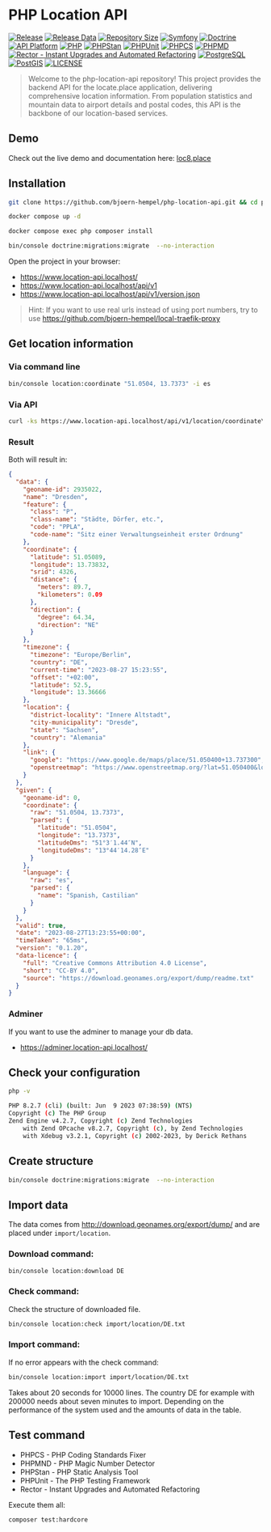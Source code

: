 # PHP Location API

[![Release](https://img.shields.io/github/v/release/locate-place/php-location-api)](https://github.com/locate-place/php-location-api/releases)
[![Release Data](https://img.shields.io/github/release-date/locate-place/php-location-api)](https://github.com/locate-place/php-location-api/releases)
[![Repository Size](https://img.shields.io/github/repo-size/locate-place/php-location-api.svg)](https://github.com/locate-place/php-location-api)
[![Symfony](https://img.shields.io/badge/Symfony-^7.1-1f2937.svg?logo=symfony&logoColor=white&labelColor=555555&style=flat)](https://symfony.com/doc/current/setup.html)
[![Doctrine](https://img.shields.io/badge/Doctrine-^3.2-fa6931.svg?labelColor=555555&style=flat)](https://www.doctrine-project.org/projects/doctrine-orm/en/3.2/index.html)
[![API Platform](https://img.shields.io/badge/API%20Platform-^3.3-0099a1.svg?labelColor=555555&style=flat)](https://api-platform.com/docs/distribution/)
[![PHP](https://img.shields.io/badge/PHP-^8.2-777bb3.svg?logo=php&logoColor=white&labelColor=555555&style=flat)](https://www.php.net/supported-versions.php)
[![PHPStan](https://img.shields.io/badge/PHPStan-Level%20Max-777bb3.svg?style=flat)](https://phpstan.org/user-guide/rule-levels)
[![PHPUnit](https://img.shields.io/badge/PHPUnit-Unit%20Tests-6b9bd2.svg?style=flat)](https://phpunit.de)
[![PHPCS](https://img.shields.io/badge/PHPCS-PSR12-416d4e.svg?style=flat)](https://www.php-fig.org/psr/psr-12/)
[![PHPMD](https://img.shields.io/badge/PHPMD-ALL-364a83.svg?style=flat)](https://github.com/phpmd/phpmd)
[![Rector - Instant Upgrades and Automated Refactoring](https://img.shields.io/badge/Rector-^0.17-73a165.svg?style=flat)](https://github.com/rectorphp/rector)
[![PostgreSQL](https://img.shields.io/badge/PostgreSQL-14.11-336791.svg?style=flat&logo=postgresql&logoColor=white)](https://www.postgresql.org/docs/14/index.html)
[![PostGIS](https://img.shields.io/badge/PostGIS-3.4-112b3c.svg?style=flat)](https://postgis.net/documentation/getting_started/)
[![LICENSE](https://img.shields.io/github/license/ixnode/php-api-version-bundle)](https://github.com/ixnode/php-api-version-bundle/blob/master/LICENSE)

> Welcome to the php-location-api repository! This project provides the backend API for the
> locate.place application, delivering comprehensive location information. From population
> statistics and mountain data to airport details and postal codes, this API is the
> backbone of our location-based services.

## Demo

Check out the live demo and documentation here: [loc8.place](https://loc8.place/)

## Installation

```bash
git clone https://github.com/bjoern-hempel/php-location-api.git && cd php-location-api
```

```bash
docker compose up -d
```

```bash
docker compose exec php composer install
```

```bash
bin/console doctrine:migrations:migrate  --no-interaction
```

Open the project in your browser:

* https://www.location-api.localhost/
* https://www.location-api.localhost/api/v1
* https://www.location-api.localhost/api/v1/version.json

> Hint: If you want to use real urls instead of using port numbers,
> try to use https://github.com/bjoern-hempel/local-traefik-proxy

## Get location information

### Via command line

```bash
bin/console location:coordinate "51.0504, 13.7373" -i es
```

### Via API

```bash
curl -ks https://www.location-api.localhost/api/v1/location/coordinate\?coordinate\=51.0504%2C%2013.7373\&language\=es | jq .
```

### Result

Both will result in:

```json
{
  "data": {
    "geoname-id": 2935022,
    "name": "Dresden",
    "feature": {
      "class": "P",
      "class-name": "Städte, Dörfer, etc.",
      "code": "PPLA",
      "code-name": "Sitz einer Verwaltungseinheit erster Ordnung"
    },
    "coordinate": {
      "latitude": 51.05089,
      "longitude": 13.73832,
      "srid": 4326,
      "distance": {
        "meters": 89.7,
        "kilometers": 0.09
      },
      "direction": {
        "degree": 64.34,
        "direction": "NE"
      }
    },
    "timezone": {
      "timezone": "Europe/Berlin",
      "country": "DE",
      "current-time": "2023-08-27 15:23:55",
      "offset": "+02:00",
      "latitude": 52.5,
      "longitude": 13.36666
    },
    "location": {
      "district-locality": "Innere Altstadt",
      "city-municipality": "Dresde",
      "state": "Sachsen",
      "country": "Alemania"
    },
    "link": {
      "google": "https://www.google.de/maps/place/51.050400+13.737300",
      "openstreetmap": "https://www.openstreetmap.org/?lat=51.050400&lon=13.737300&mlat=51.050400&mlon=13.737300&zoom=14&layers=M"
    }
  },
  "given": {
    "geoname-id": 0,
    "coordinate": {
      "raw": "51.0504, 13.7373",
      "parsed": {
        "latitude": "51.0504",
        "longitude": "13.7373",
        "latitudeDms": "51°3′1.44″N",
        "longitudeDms": "13°44′14.28″E"
      }
    },
    "language": {
      "raw": "es",
      "parsed": {
        "name": "Spanish, Castilian"
      }
    }
  },
  "valid": true,
  "date": "2023-08-27T13:23:55+00:00",
  "timeTaken": "65ms",
  "version": "0.1.20",
  "data-licence": {
    "full": "Creative Commons Attribution 4.0 License",
    "short": "CC-BY 4.0",
    "source": "https://download.geonames.org/export/dump/readme.txt"
  }
}
```

### Adminer

If you want to use the adminer to manage your db data.

* https://adminer.location-api.localhost/

## Check your configuration

```bash
php -v
```

```bash
PHP 8.2.7 (cli) (built: Jun  9 2023 07:38:59) (NTS)
Copyright (c) The PHP Group
Zend Engine v4.2.7, Copyright (c) Zend Technologies
    with Zend OPcache v8.2.7, Copyright (c), by Zend Technologies
    with Xdebug v3.2.1, Copyright (c) 2002-2023, by Derick Rethans
```

## Create structure

```bash
bin/console doctrine:migrations:migrate  --no-interaction
```

## Import data

The data comes from http://download.geonames.org/export/dump/
and are placed under `import/location`.

### Download command:

```bash
bin/console location:download DE
```

### Check command:

Check the structure of downloaded file.

```bash
bin/console location:check import/location/DE.txt
```

### Import command:

If no error appears with the check command:

```bash
bin/console location:import import/location/DE.txt
```

Takes about 20 seconds for 10000 lines. The country DE for
example with 200000 needs about seven minutes to import.
Depending on the performance of the system used and the
amounts of data in the table.

## Test command

* PHPCS - PHP Coding Standards Fixer
* PHPMND - PHP Magic Number Detector
* PHPStan - PHP Static Analysis Tool
* PHPUnit - The PHP Testing Framework
* Rector - Instant Upgrades and Automated Refactoring

Execute them all:

```bash
composer test:hardcore
```